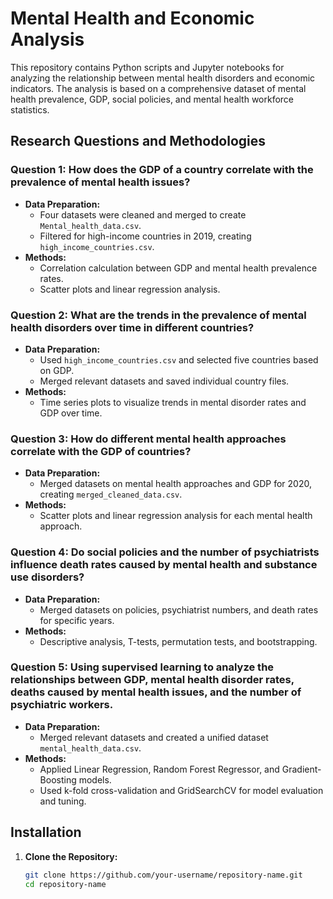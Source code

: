 # Mental Health and Economic Analysis

This repository contains Python scripts and Jupyter notebooks for analyzing the relationship between mental health disorders and economic indicators. The analysis is based on a comprehensive dataset of mental health prevalence, GDP, social policies, and mental health workforce statistics.

## Research Questions and Methodologies

### Question 1: How does the GDP of a country correlate with the prevalence of mental health issues?
- **Data Preparation:**
  - Four datasets were cleaned and merged to create `Mental_health_data.csv`.
  - Filtered for high-income countries in 2019, creating `high_income_countries.csv`.
- **Methods:**
  - Correlation calculation between GDP and mental health prevalence rates.
  - Scatter plots and linear regression analysis.

### Question 2: What are the trends in the prevalence of mental health disorders over time in different countries?
- **Data Preparation:**
  - Used `high_income_countries.csv` and selected five countries based on GDP.
  - Merged relevant datasets and saved individual country files.
- **Methods:**
  - Time series plots to visualize trends in mental disorder rates and GDP over time.

### Question 3: How do different mental health approaches correlate with the GDP of countries?
- **Data Preparation:**
  - Merged datasets on mental health approaches and GDP for 2020, creating `merged_cleaned_data.csv`.
- **Methods:**
  - Scatter plots and linear regression analysis for each mental health approach.

### Question 4: Do social policies and the number of psychiatrists influence death rates caused by mental health and substance use disorders?
- **Data Preparation:**
  - Merged datasets on policies, psychiatrist numbers, and death rates for specific years.
- **Methods:**
  - Descriptive analysis, T-tests, permutation tests, and bootstrapping.

### Question 5: Using supervised learning to analyze the relationships between GDP, mental health disorder rates, deaths caused by mental health issues, and the number of psychiatric workers.
- **Data Preparation:**
  - Merged relevant datasets and created a unified dataset `mental_health_data.csv`.
- **Methods:**
  - Applied Linear Regression, Random Forest Regressor, and Gradient-Boosting models.
  - Used k-fold cross-validation and GridSearchCV for model evaluation and tuning.

## Installation

1. **Clone the Repository:**
   ```sh
   git clone https://github.com/your-username/repository-name.git
   cd repository-name

